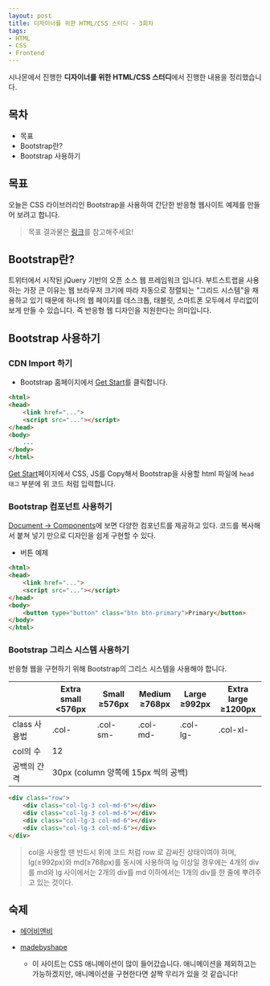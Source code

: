 ```yaml
---
layout: post
title: 디자이너를 위한 HTML/CSS 스터디 - 3회차
tags:
- HTML
- CSS
- Frontend
---
```


시나몬에서 진행한 **디자이너를 위한 HTML/CSS 스터디**에서 진행한 내용을 정리했습니다.

## 목차

- 목표
- Bootstrap란?
- Bootstrap 사용하기

## 목표

오늘은 CSS 라이브러리인 Bootstrap을 사용하여 간단한 반응형 웹사이트 예제를 만들어 보려고 합니다.

> 목표 결과물은 [링크](https://getbootstrap.com/docs/4.1/examples/carousel/)를 참고해주세요!


## Bootstrap란?

트위터에서 시작된 jQuery 기반의 오픈 소스 웹 프레임워크 입니다. 부트스트랩을 사용하는 가장 큰 이유는 웹 브라우저 크기에 따라 자동으로 정렬되는 "그리드 시스템"을 채용하고 있기 때문에 하나의 웹 페이지를 데스크톱, 태블릿, 스마트폰 모두에서 무리없이 보게 만들 수 있습니다. 즉 반응형 웹 디자인을 지원한다는 의미입니다.

## Bootstrap 사용하기

### CDN Import 하기

- Bootstrap 홈페이지에서 [Get Start](https://getbootstrap.com/docs/4.2/getting-started/introduction/)를 클릭합니다.

```html
<html>
<head>
	<link href="...">
	<script src="..."></script>
</head>
<body>
	...
</body>
</html>
```

[Get Start](https://getbootstrap.com/docs/4.2/getting-started/introduction/)페이지에서 CSS, JS를 Copy해서 Bootstrap을 사용할 html 파일에 `head 태그` 부분에 위 코드 처럼 입력합니다.

### Bootstrap 컴포넌트 사용하기

[Document -> Components](https://getbootstrap.com/docs/4.2/components/buttons/)에 보면 다양한 컴포넌트를 제공하고 있다. 코드를 복사해서 붙쳐 넣기 만으로 디자인을 쉽게 구현할 수 있다.

- 버튼 예제

```html
<html>
<head>
	<link href="...">
	<script src="..."></script>
</head>
<body>
	<button type="button" class="btn btn-primary">Primary</button>
</body>
</html>
```

### Bootstrap 그리스 시스템 사용하기

반응형 웹을 구현하기 위해 Bootstrap의 그리스 시스템을 사용해야 합니다.

<table>
	<thead>
		<tr>
			<th></th>
			<th>Extra small<br><576px</th>
			<th>Small<br>≥576px</th>
			<th>Medium<br>≥768px</th>
			<th>Large<br>≥992px</th>
			<th>Extra large<br>≥1200px</th>
		</tr>
	</thead>
	<tbody>
		<tr>
			<td>class 사용법</td>
			<td>.col-</td>
			<td>.col-sm-</td>
			<td>.col-md-</td>
			<td>.col-lg-</td>
			<td>.col-xl-</td>
		</tr>
		<tr>
			<td>col의 수</td>
			<td colspan="5">12</td>
		</tr>
		<tr>
			<td>공백의 간격</td>
			<td colspan="5">30px (column 양쪽에 15px 씩의 공백)</td>
		</tr>
	</tbody>
</table>


```html
<div class="row">
	<div class="col-lg-3 col-md-6"></div>
	<div class="col-lg-3 col-md-6"></div>
	<div class="col-lg-3 col-md-6"></div>
	<div class="col-lg-3 col-md-6"></div>
</div>
```

> col을 사용할 땐 반드시 위에 코드 처럼 row 로 감싸진 상태이여야 하며, lg(≥992px)와 md(≥768px)를 동시에 사용하여 lg 이상일 경우에는 4개의 div를 md와 lg 사이에서는 2개의 div를 md 이하에서는 1개의 div를 한 줄에 뿌려주고 있는 것이다.

## 숙제

- [에어비엔비](https://ko.airbnb.com/a?af=43720035&c=.pi0.pk10669381748_163277534853_c_12026464216&gclid=Cj0KCQiAsdHhBRCwARIsAAhRhskjJixmRetczbOunLn8ZQdbqHa-s7fDrVV3QxGKe62Y0WecC1L2TYEaApsoEALw_wcB&location_of_interest=&location_physical=1009875&sem_position=1t1&sem_target=aud-428722507107%3Akwd-12026464216)

- [madebyshape](https://madebyshape.co.uk/)
	- 이 사이트는 CSS 애니메이션이 많이 들어갔습니다. 애니메이션을 제외하고는 가능하겠지만, 애니메이션을 구현한다면 살짝 무리가 있을 것 같습니다!